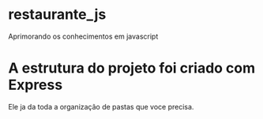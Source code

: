 # restaurante_js
Aprimorando os conhecimentos em javascript

# A estrutura do projeto foi criado com Express
Ele ja da toda a organização de pastas que voce precisa.
